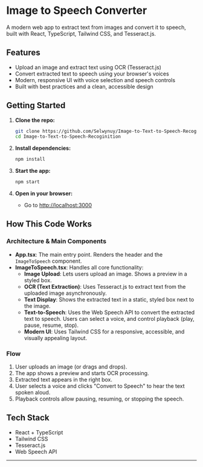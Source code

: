 # Image to Speech Converter

A modern web app to extract text from images and convert it to speech, built with React, TypeScript, Tailwind CSS, and Tesseract.js.

## Features
- Upload an image and extract text using OCR (Tesseract.js)
- Convert extracted text to speech using your browser's voices
- Modern, responsive UI with voice selection and speech controls
- Built with best practices and a clean, accessible design

## Getting Started

1. **Clone the repo:**
   ```bash
   git clone https://github.com/Selwynuy/Image-to-Text-to-Speech-Recoginition.git
   cd Image-to-Text-to-Speech-Recoginition
   ```

2. **Install dependencies:**
   ```bash
   npm install
   ```

3. **Start the app:**
   ```bash
   npm start
   ```

4. **Open in your browser:**
   - Go to [http://localhost:3000](http://localhost:3000)

## How This Code Works

### Architecture & Main Components
- **App.tsx**: The main entry point. Renders the header and the `ImageToSpeech` component.
- **ImageToSpeech.tsx**: Handles all core functionality:
  - **Image Upload**: Lets users upload an image. Shows a preview in a styled box.
  - **OCR (Text Extraction)**: Uses Tesseract.js to extract text from the uploaded image asynchronously.
  - **Text Display**: Shows the extracted text in a static, styled box next to the image.
  - **Text-to-Speech**: Uses the Web Speech API to convert the extracted text to speech. Users can select a voice, and control playback (play, pause, resume, stop).
  - **Modern UI**: Uses Tailwind CSS for a responsive, accessible, and visually appealing layout.

### Flow
1. User uploads an image (or drags and drops).
2. The app shows a preview and starts OCR processing.
3. Extracted text appears in the right box.
4. User selects a voice and clicks "Convert to Speech" to hear the text spoken aloud.
5. Playback controls allow pausing, resuming, or stopping the speech.

## Tech Stack
- React + TypeScript
- Tailwind CSS
- Tesseract.js
- Web Speech API

---

